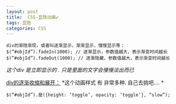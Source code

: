 ```yaml
---
layout: post
title:  CSS-显隐动画✔︎
tags: 显隐
categories: CSS
---
```




	div的渐隐渐现，或者叫逐渐显示，渐渐显示，慢慢显示等：
	$(“#objId”).fadeIn(1000); // 逐渐显示，参数值越大，表示渐变时间越长
	$(“#objId”).fadeOut(1000); // 逐渐隐藏，参数值越大，表示渐变时间越长
*这个div 是立即显示的 . 只是里面的文字会慢慢淡出而已*





[div的逐渐收缩和展开：][1]
*这个动画样式 有 非常多种. 自己去挑吧.... *

	$(“#objId”).是({height: ‘toggle’, opacity: ‘toggle’}, “slow”);

[1]:	http://www.w3school.com.cn/jquery/effect_animate.asp